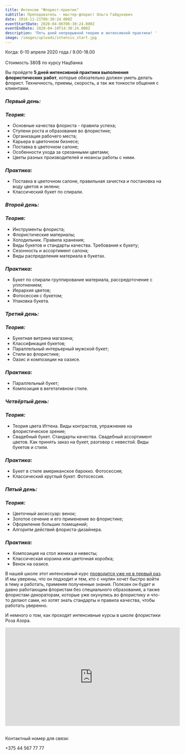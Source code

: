 ```yaml
---
title: Интенсив "Флорист-практик"
subtitle: Преподаватель - мастер-флорист Ольга Гайдукевич
date: 2018-11-21T06:30:24.000Z
eventStartDate: 2020-04-06T06:30:24.000Z
eventEndDate: 2020-04-10T14:30:24.000Z
description: 'Пять дней непрерывной теории и интенсивной практики! '
image: /images/uploads/intensiv_start.jpg
---
```

Когда: 6-10 апреля 2020 года / 9.00-18.00\
\
Стоимость 380$ по курсу Нацбанка

Вы пройдете **5 дней интенсивной практики выполнения флористических работ**, которые обязательно должен уметь делать флорист. Техничность, приемы, скорость, а так же тонкости общения с клиентами. 

### ***Первый день:***

### ***Теория:***

* Основные качества флориста - правила успеха;
* Ступени роста и образование во флористике;
* Организация рабочего места;
* Карьера в цветочном бизнесе;
* Поставка в цветочном салоне;
* Особенности ухода за срезанными цветами;
* Цветы разных производителей и нюансы работы с ними.

### ***Практика:***

* Поставка в цветочном салоне, правильная зачистка и постановка на воду цветов и зелени;
* Классический букет по спирали.

### ***Второй день:*** 

### ***Теория:***

* Инструменты флориста;
* Флористические материалы;
* Холодильник. Правила хранения;
* Виды букетов и стандарты качества. Требования к букету;
* Сезонность и ассортимент салона;
* Виды распределения материала в букетах. 

### ***Практика:***

* Букет по спирали группирование материала, рассредоточение с уплотнением; 
* Иерархия цветов; 
* Фотосессия с букетом; 
* Упаковка букета.

### ***Третий день:*** 

### ***Теория:***

* Букетная витрина магазина;
* Классификация букетов;
* Параллельный интерьерный мужской букет; 
* Стили во флористике;
* Оазис и композиции на оазисе.

### ***Практика:***

* Параллельный букет;
* Композиция в вегетативном стиле.

### ***Четвёртый день:***

### ***Теория:***

* Теория цвета Иттена. Виды контрастов, упражнение на флористическое зрение; 
* Свадебный букет. Стандарты качества. Свадебный ассортимент цветов. Как принять заказ на букет, разговор с невестой. Виды букетов и стили. 

### ***Практика:*** 

* Букет в стиле американское барокко. Фотосессия;
* Классический круглый букет. Фотосессия.

### ***Пятый день:***

### ***Теория:***

* Цветочный аксессуар: венок;
* Золотое сечение и его применение во флористике; 
* Оформление больших помещений;
* Алгоритм действий флориста-дизайнера.

### ***Практика:***

* Композиция на стол жениха и невесты;
* Классическая корзина или цветочная коробка;
* Венок на оазисе.

В нашей школе этот интенсивный курс [проводится уже не в первый раз](http://www.beflorist.by/blog/teper-my-gotovim-nastoyashih-floristov-praktikov/). И мы уверены, что он подходит и тем, кто с «нуля» хочет быстро войти в тему и работать, применяя полученные знания. Полезен он будет и давно работающим флористам без специального образования, а также   флористам-декораторам, которые уже окунулись во флористику и что-то делают сами, но хотят знать стандарты и правила качества, чтобы работать уверенно.

И немного о том, как проходят интенсивные курсы в школе флористики Роза Азора.

<iframe width="560" height="315" src="https://www.youtube.com/embed/V4EYTF3nc0M" frameborder="0" allow="autoplay; encrypted-media" allowfullscreen></iframe>

\
Контактный номер для связи:

+375 44 567 77 77
